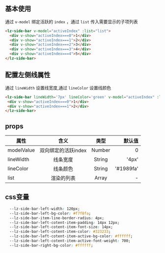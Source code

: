 <script setup>
import useCompStore from '../store/copname.js'
import { onMounted } from 'vue'
const compStore =useCompStore()

onMounted(()=>{
  compStore.updateName('side-bar')
})

</script>

## 基本使用

通过 `v-model` 绑定活跃的 `index` ，通过 `list` 传入需要显示的子项列表

```html
<lz-side-bar v-model="activeIndex" :list="list">
  <div v-show="activeIndex===0">1</div>
  <div v-show="activeIndex===1">2</div>
  <div v-show="activeIndex===2">3</div>
  <div v-show="activeIndex===3">4</div>
  <div v-show="activeIndex===4">5</div>
</lz-side-bar>
```

##  配置左侧线属性

通过 `lineWidth` 设置线宽度,通过 `lineColor` 设置线颜色

 ```html
<lz-side-bar lineWidth='7px' lineColor='green' v-model="activeIndex" :list="list">
  <div v-show="activeIndex===0">1</div>
  <div v-show="activeIndex===1">2</div>
</lz-side-bar>
 ```


 ## props

| 属性       |        含义         |  类型  |    默认值 |
| ---------- | :-----------------: | :----: | --------: |
| modelValue | 双向绑定的活跃index | Number |         0 |
| lineWidth  |      线条宽度       | String |     '4px' |
| lineColor  |      线条颜色       | String | '#1989fa' |
| list       |     渲染的列表      | Array  |         - |



## css变量

```css
  --lz-side-bar-left-width: 120px;
  --lz-side-bar-left-bg-color: #f7f8fa;
  --lz-side-bar-item-line-border-radius: 4px;
  --lz-side-bar-left-cotent-item-padding: 14px 12px;
  --lz-side-bar-left-cotent-item-font-size: 14px;
  --lz-side-bar-left-cotent-item-color: #323233;
  --lz-side-bar-left-cotent-item-active-bg-color: #ffffff;
  --lz-side-bar-left-cotent-item-active-font-weight: 700;
  --lz-side-bar-right-bg-color: #ffffff;
```